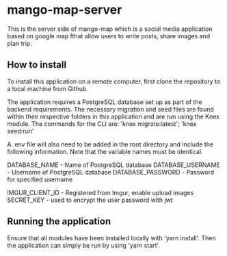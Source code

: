 # mango-map-server

This is the server side of mango-map which is a social media application based on google map 
fthat allow users to write posts, share images and plan trip.

## How to install
To install this application on a remote computer, first clone the repository to a local machine from Github.

The application requires a PostgreSQL database set up as part of the backend requirements. The necessary migration and seed files are found within their respective folders in this application and are run using the Knex module. 
The commands for the CLI are: 'knex migrate:latest'; 'knex seed:run'

A .env file will also need to be added in the root directory and include the following information. Note that the variable names must be identical.

DATABASE_NAME - Name of PostgreSQL database
DATABASE_USERNAME - Username of PostgreSQL database
DATABASE_PASSWORD - Password for specified username

IMGUR_CLIENT_ID - Registered from Imgur, enable upload images 
SECRET_KEY - used to encrypt the user password with jwt

## Running the application
Ensure that all modules have been installed locally with 'yarn install'. Then the application can simply be run by using 'yarn start'.

